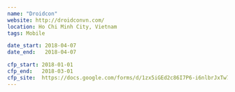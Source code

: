 ```yaml
---
name: "Droidcon"
website: http://droidconvn.com/
location: Ho Chi Minh City, Vietnam
tags: Mobile

date_start: 2018-04-07
date_end:   2018-04-07

cfp_start: 2018-01-01
cfp_end:   2018-03-01
cfp_site:  https://docs.google.com/forms/d/1zx5iGEd2c86I7P6-i6nlbrJxTw7TRbrervx7kZJbW3c/viewform
---
```

